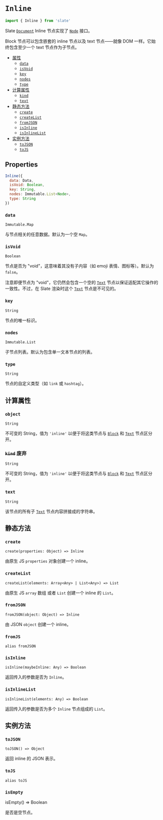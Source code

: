 
# `Inline`

```js
import { Inline } from 'slate'
```

Slate [`Document`](./Document.md) Inline 节点实现了 [`Node`](./Node.md) 接口。

Block 节点可以包含嵌套的 inline 节点以及 text 节点——就像 DOM 一样。它始终包含至少一个 text 节点作为子节点。

- [属性](#属性)
  - [`data`](#data)
  - [`isVoid`](#isvoid)
  - [`key`](#key)
  - [`nodes`](#nodes)
  - [`type`](#type)
- [计算属性](#计算属性)
  - [`kind`](#kind)
  - [`text`](#text)
- [静态方法](#静态方法)
  - [`create`](#create)
  - [`createList`](#createList)
  - [`fromJSON`](#fromJSON)
  - [`isInline`](#isInline)
  - [`isInlineList`](#isInlineList)
- [实例方法](#实例方法)
  - [`toJSON`](#toJSON)
  - [`toJS`](#toJS)


## Properties

```js
Inline({
  data: Data,
  isVoid: Boolean,
  key: String,
  nodes: Immutable.List<Node>,
  type: String
})
```

### `data`
`Immutable.Map`

与节点相关的任意数据。默认为一个空 `Map`。

### `isVoid`
`Boolean`

节点是否为 "void"，这意味着其没有子内容（如 emoji 表情、图标等）。默认为 `false`。

注意即便节点为 "void"，它仍然会包含一个空的 [`Text`](./text.md) 节点以保证适配其它操作的一致性。不过，在 Slate 渲染时这个 [`Text`](./text.md) 节点是不可见的。

### `key`
`String`

节点的唯一标识。

### `nodes`
`Immutable.List`

子节点列表。默认为包含单一文本节点的列表。

### `type`
`String`

节点的自定义类型（如 `link` 或 `hashtag`）。


## 计算属性
### `object`
`String`

不可变的 String，值为 `'inline'` 以便于将这类节点与 [`Block`](./Block.md) 和 [`Text`](./Text.md) 节点区分开。


### ~~`kind`~~ 废弃
`String`

不可变的 String，值为 `'inline'` 以便于将这类节点与 [`Block`](./Block.md) 和 [`Text`](./Text.md) 节点区分开。

### `text`
`String`

该节点的所有子 [`Text`](./Text.md) 节点内容拼接成的字符串。


## 静态方法

### `create`
`create(properties: Object) => Inline`

由原生 JS `properties` 对象创建一个 inline。

### `createList`
`createList(elements: Array<Any> | List<Any>) => List`

由原生 JS `array` 数组 或者 `List` 创建一个 inline 的 `List`。

### `fromJSON`
`fromJSON(object: Object) => Inline`

由 JSON `object` 创建一个 inline。

### `fromJS`
`alias fromJSON`

### `isInline`
`isInline(maybeInline: Any) => Boolean`

返回传入的参数是否为 `Inline`。

### `isInlineList`
`isInlineList(elements: Any) => Boolean`

返回传入的参数是否为多个 `Inline` 节点组成的 `List`。


## 实例方法

### `toJSON`
`toJSON() => Object`

返回 inline 的 JSON 表示。

### `toJS`
`alias toJS`

### `isEmpty`
isEmpty() => Boolean

是否是空节点。
